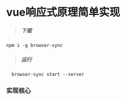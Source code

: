 # vue响应式原理简单实现

> ##### 下载
```
npm i -g browser-sync
``` 
  
> ##### 运行  
```
  browser-sync start --server
```

### 实现核心

```js

```
